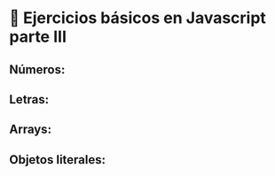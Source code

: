 # 🎠 Ejercicios básicos en Javascript parte III

## Números:

<!-- 1. Escribe una función que tome dos números como argumentos y devuelva su suma. -->
<!-- 2. Escribe una función que tome dos números como argumentos y devuelva su resta. -->
<!-- 3. Escribe una función que tome dos números como argumentos y devuelva su producto. -->
<!-- 4. Escribe una función que tome dos números como argumentos y devuelva su división. -->
<!-- 5. Escribe una función que tome un número base y un exponente y devuelva el resultado de elevar el número base a la potencia dada. -->
<!-- 6. Escribe una función que tome dos números como argumentos y devuelva el resto de la división del primer número entre el segundo. -->
<!-- 7. Escribe una función que tome un número como argumento y devuelva su raíz cuadrada. -->
<!-- 8. Escribe una función que tome un número como argumento y devuelva su valor absoluto. -->
<!-- 9. Escribe una función que tome un número decimal como argumento y devuelva el número redondeado al entero más cercano. -->
<!-- 10. Escribe una función que genere y devuelva un número aleatorio entre 0 y 1. -->


## Letras:

<!-- 1. Escribe una función que tome dos cadenas de texto como argumentos y devuelva su concatenación. -->
<!-- 2. Escribe una función que tome una cadena de texto como argumento y devuelva su longitud. -->
<!-- 3. Escribe una función que tome una cadena de texto como argumento y devuelva la misma cadena en mayúsculas. -->
<!-- 4. Escribe una función que tome una cadena de texto como argumento y devuelva la misma cadena en minúsculas. -->
<!-- 5. Escribe una función que tome una cadena de texto y un índice como argumentos, y devuelva el carácter en esa posición. -->
<!-- 6. Escribe una función que tome una cadena de texto como argumento y devuelva la misma cadena invertida. -->
<!-- 7. Escribe una función que tome una cadena de texto y un carácter como argumentos, y devuelva la cantidad de veces que el carácter aparece en la cadena. -->
<!-- 8. Escribe una función que tome una cadena de texto como argumento y devuelva la misma cadena sin espacios en blanco. -->
<!-- 9. Escribe una función que tome una cadena de texto como argumento y devuelva true si es un palíndromo (se lee igual de izquierda a derecha y de derecha a izquierda), o false si no lo es. -->
<!-- 10. Escribe una función que tome una cadena de texto como argumento y devuelva la misma cadena con la primera letra de cada palabra en mayúscula. -->


## Arrays:

<!-- 1. Escribe una función que tome un array de números como argumento y devuelva la suma de todos sus elementos. -->
<!-- 2. Escribe una función que tome un array de números como argumento y devuelva el promedio de todos sus elementos. -->
<!-- 3. Escribe una función que tome un array de números como argumento y devuelva el array ordenado de forma ascendente. -->
<!-- 4. Escribe una función que tome un array de números y un número como argumentos, y devuelva un nuevo array con los elementos mayores al número dado. -->
<!-- 5. Escribe una función que tome dos arrays como argumentos y devuelva un nuevo array con todos los elementos de ambos arrays. -->
<!-- 6. Escribe una función que tome un array de números como argumento y devuelva el número máximo dentro del array. -->
<!-- 7. Escribe una función que tome un array de números como argumento y devuelva el número mínimo dentro del array. -->
<!-- 8. Escribe una función que tome un array y un elemento como argumentos, y devuelva la cantidad de veces que el elemento aparece en el array. -->
<!-- 9. Escribe una función que tome un array como argumento y devuelva un nuevo array sin elementos duplicados. -->
<!-- 10. Escribe una función que tome un array como argumento y devuelva un nuevo array con los elementos en orden inverso. -->

## Objetos literales:

<!-- 1. Escribe una función que tome un objeto literal con una propiedad "nombre" y devuelva el valor de esa propiedad. -->
<!-- 2. Escribe una función que tome un objeto literal con una propiedad "edad" y un número como argumentos, y actualice el valor de la propiedad "edad" con el número dado. -->
<!-- 3. Escribe una función que tome un objeto literal y una cadena de texto como argumentos, y agregue una nueva propiedad al objeto con la cadena de texto como nombre y un valor inicial de null. -->
<!-- 4. Escribe una función que tome un objeto literal y una cadena de texto como argumentos, y elimine la propiedad del objeto con el nombre dado. -->
<!-- 5. Escribe una función que tome un objeto literal como argumento y devuelva la cantidad de propiedades que tiene. -->
<!-- 6. Escribe una función que tome un objeto literal y una cadena de texto como argumentos, y devuelva true si el objeto tiene una propiedad con ese nombre, o false si no la tiene. -->
<!-- 7. Escribe una función que tome un objeto literal como argumento y devuelva un array con todos los valores de sus propiedades. -->
<!-- 8. Escribe una función que tome dos objetos literales como argumentos y devuelva true si tienen las mismas propiedades y los mismos valores en esas propiedades, o false si son diferentes. -->
<!-- 9. Escribe una función que tome un objeto literal como argumento y devuelva una copia exacta de ese objeto. -->
<!-- 10. Escribe una función que tome dos objetos literales como argumentos y devuelva un nuevo objeto con todas las propiedades de ambos objetos. Si hay propiedades con el mismo nombre, el valor del segundo objeto deberá prevalecer. -->
